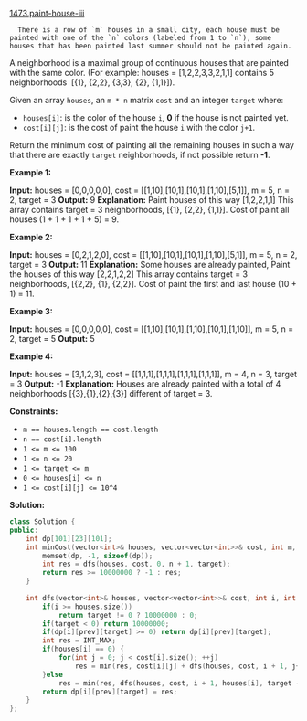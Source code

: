 [1473.paint-house-iii](https://leetcode.com/problems/paint-house-iii/)  

      There is a row of `m` houses in a small city, each house must be painted with one of the `n` colors (labeled from 1 to `n`), some houses that has been painted last summer should not be painted again.

A neighborhood is a maximal group of continuous houses that are painted with the same color. (For example: houses = \[1,2,2,3,3,2,1,1\] contains 5 neighborhoods  \[{1}, {2,2}, {3,3}, {2}, {1,1}\]).

Given an array `houses`, an `m * n` matrix `cost` and an integer `target` where:

*   `houses[i]`: is the color of the house `i`, **0** if the house is not painted yet.
*   `cost[i][j]`: is the cost of paint the house `i` with the color `j+1`.

Return the minimum cost of painting all the remaining houses in such a way that there are exactly `target` neighborhoods, if not possible return **\-1**.

**Example 1:**

**Input:** houses = \[0,0,0,0,0\], cost = \[\[1,10\],\[10,1\],\[10,1\],\[1,10\],\[5,1\]\], m = 5, n = 2, target = 3
**Output:** 9
**Explanation:** Paint houses of this way \[1,2,2,1,1\]
This array contains target = 3 neighborhoods, \[{1}, {2,2}, {1,1}\].
Cost of paint all houses (1 + 1 + 1 + 1 + 5) = 9.

**Example 2:**

**Input:** houses = \[0,2,1,2,0\], cost = \[\[1,10\],\[10,1\],\[10,1\],\[1,10\],\[5,1\]\], m = 5, n = 2, target = 3
**Output:** 11
**Explanation:** Some houses are already painted, Paint the houses of this way \[2,2,1,2,2\]
This array contains target = 3 neighborhoods, \[{2,2}, {1}, {2,2}\]. 
Cost of paint the first and last house (10 + 1) = 11.

**Example 3:**

**Input:** houses = \[0,0,0,0,0\], cost = \[\[1,10\],\[10,1\],\[1,10\],\[10,1\],\[1,10\]\], m = 5, n = 2, target = 5
**Output:** 5

**Example 4:**

**Input:** houses = \[3,1,2,3\], cost = \[\[1,1,1\],\[1,1,1\],\[1,1,1\],\[1,1,1\]\], m = 4, n = 3, target = 3
**Output:** -1
**Explanation:** Houses are already painted with a total of 4 neighborhoods \[{3},{1},{2},{3}\] different of target = 3.

**Constraints:**

*   `m == houses.length == cost.length`
*   `n == cost[i].length`
*   `1 <= m <= 100`
*   `1 <= n <= 20`
*   `1 <= target <= m`
*   `0 <= houses[i] <= n`
*   `1 <= cost[i][j] <= 10^4`  



**Solution:**  

```cpp
class Solution {
public:
    int dp[101][23][101];
    int minCost(vector<int>& houses, vector<vector<int>>& cost, int m, int n, int target) {
        memset(dp, -1, sizeof(dp));
        int res = dfs(houses, cost, 0, n + 1, target);
        return res >= 10000000 ? -1 : res;
    }
    
    int dfs(vector<int>& houses, vector<vector<int>>& cost, int i, int prev, int target) {
        if(i >= houses.size())
            return target != 0 ? 10000000 : 0;
        if(target < 0) return 10000000;
        if(dp[i][prev][target] >= 0) return dp[i][prev][target];
        int res = INT_MAX;
        if(houses[i] == 0) {
            for(int j = 0; j < cost[i].size(); ++j) 
                res = min(res, cost[i][j] + dfs(houses, cost, i + 1, j+1, target - (j+1 != prev)));
        }else
            res = min(res, dfs(houses, cost, i + 1, houses[i], target - (houses[i] != prev)));
        return dp[i][prev][target] = res;
    }
};
```
      
